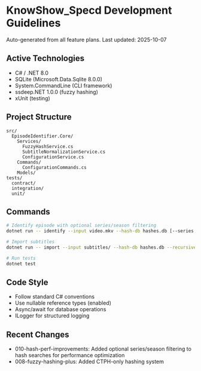 # KnowShow_Specd Development Guidelines

Auto-generated from all feature plans. Last updated: 2025-10-07

## Active Technologies

- C# / .NET 8.0
- SQLite (Microsoft.Data.Sqlite 8.0.0)
- System.CommandLine (CLI framework)
- ssdeep.NET 1.0.0 (fuzzy hashing)
- xUnit (testing)

## Project Structure

```
src/
  EpisodeIdentifier.Core/
    Services/
      FuzzyHashService.cs
      SubtitleNormalizationService.cs
      ConfigurationService.cs
    Commands/
      ConfigurationCommands.cs
    Models/
tests/
  contract/
  integration/
  unit/
```

## Commands

```bash
# Identify episode with optional series/season filtering
dotnet run -- identify --input video.mkv --hash-db hashes.db [--series "SeriesName"] [--season N]

# Import subtitles
dotnet run -- import --input subtitles/ --hash-db hashes.db --recursive

# Run tests
dotnet test
```

## Code Style

- Follow standard C# conventions
- Use nullable reference types (enabled)
- Async/await for database operations
- ILogger for structured logging

## Recent Changes

- 010-hash-perf-improvements: Added optional series/season filtering to hash searches for performance optimization
- 008-fuzzy-hashing-plus: Added CTPH-only hashing system

<!-- MANUAL ADDITIONS START -->
<!-- MANUAL ADDITIONS END -->
